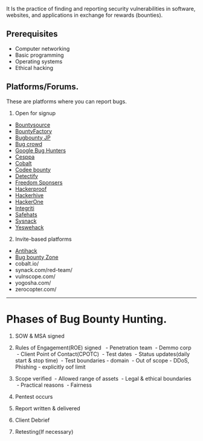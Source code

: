 It Is the practice of finding and reporting security vulnerabilities in software, websites, and applications in exchange for rewards (bounties). 

## Prerequisites 
- Computer networking 
- Basic programming 
- Operating systems
- Ethical hacking


## Platforms/Forums.

These are platforms where you can report bugs.
1. Open for signup
- [Bountysource](bountysource.com)
- [BountyFactory](bountyfactory.io)
- [Bugbounty JP](https://bugbounty.jp)
- [Bug crowd](https://bugcrowd.com)
- [Google Bug Hunters](https://bughunters.google.com)
- [Cesppa](https://cesppa.com/)
- [Cobalt](https://cobalt.io)
- [Codee bounty](oderbounty.com)
- [Detectify](cs.detectify.com)
- [Freedom Sponsers](freedomsponsers.org)
- [Hackerproof](hackenproof.com)
- [Hackerhive](hackerhive.io)
- [HackerOne](HackerOne.com)
- [Integriti](https://integriti.com)
- [Safehats](https://safehats.com)
- [Sysnack](synack.com)
- [Yeswehack](yeswehack.com)


2. Invite-based platforms
- [Antihack](https://antihack.me)
- [Bug bounty Zone](bugbountyzone.com/)
- cobalt.io/
- synack.com/red-team/
- vulnscope.com/
- yogosha.com/
- zerocopter.com/



---------------------------------------------------------

# Phases of Bug Bounty Hunting.

1. SOW & MSA signed

2. Rules of Engagement(ROE) signed 
 - Penetration team
 - Demmo corp
 - Client Point of Contact(CPOTC)
 - Test dates
 - Status updates(daily start & stop time)
 - Test boundaries - domain
 - Out of scope - DDoS, Phishing - explicitly oof limit

3. Scope verified
 - Allowed range of assets
 - Legal & ethical boundaries
 - Practical reasons
 - Fairness

4. Pentest occurs

5. Report written & delivered

6. Client Debrief 

7. Retesting(If necessary)




